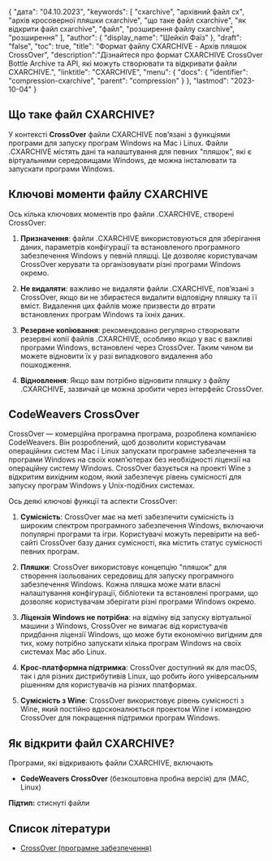 {
"дата": "04.10.2023",
  "keywords": [
"cxarchive",
"архівний файл cx",
"архів кросоверної пляшки cxarchive",
"що таке файл cxarchive",
"як відкрити файл cxarchive",
"файл",
"розширення файлу cxarchive",
"розширення"
],
  "author": {
"display_name": "Шейкіл Фаїз"
},
"draft": "false",
"toc": true,
"title": "Формат файлу CXARCHIVE - Архів пляшок CrossOver",
  "description":"Дізнайтеся про формат CXARCHIVE CrossOver Bottle Archive та API, які можуть створювати та відкривати файли CXARCHIVE.",
  "linktitle": "CXARCHIVE",
  "menu": {
    "docs": {
      "identifier": "compression-cxarchive",
      "parent": "compression"
}
},
"lastmod": "2023-10-04"
}

## Що таке файл CXARCHIVE?

У контексті **CrossOver** файли CXARCHIVE пов’язані з функціями програми для запуску програм Windows на Mac і Linux. Файли .CXARCHIVE містять дані та налаштування для певних "пляшок", які є віртуальними середовищами Windows, де можна інсталювати та запускати програми Windows.

## Ключові моменти файлу CXARCHIVE

Ось кілька ключових моментів про файли .CXARCHIVE, створені CrossOver:

1. **Призначення**: файли .CXARCHIVE використовуються для зберігання даних, параметрів конфігурації та встановленого програмного забезпечення Windows у певній пляшці. Це дозволяє користувачам CrossOver керувати та організовувати різні програми Windows окремо.
    







2. **Не видаляти**: важливо не видаляти файли .CXARCHIVE, пов’язані з CrossOver, якщо ви не збираєтеся видалити відповідну пляшку та її вміст. Видалення цих файлів може призвести до втрати встановлених програм Windows та їхніх даних.
    







3. **Резервне копіювання**: рекомендовано регулярно створювати резервні копії файлів .CXARCHIVE, особливо якщо у вас є важливі програми Windows, встановлені через CrossOver. Таким чином ви можете відновити їх у разі випадкового видалення або пошкодження.
    







4. **Відновлення**: Якщо вам потрібно відновити пляшку з файлу .CXARCHIVE, зазвичай це можна зробити через інтерфейс CrossOver.

## CodeWeavers CrossOver

CrossOver — комерційна програмна програма, розроблена компанією CodeWeavers. Він розроблений, щоб дозволити користувачам операційних систем Mac і Linux запускати програмне забезпечення та програми Windows на своїх комп’ютерах без необхідності ліцензії на операційну систему Windows. CrossOver базується на проекті Wine з відкритим вихідним кодом, який забезпечує рівень сумісності для запуску програм Windows у Unix-подібних системах.

Ось деякі ключові функції та аспекти CrossOver:

1. **Сумісність**: CrossOver має на меті забезпечити сумісність із широким спектром програмного забезпечення Windows, включаючи популярні програми та ігри. Користувачі можуть перевірити на веб-сайті CrossOver базу даних сумісності, яка містить статус сумісності певних програм.
    







2. **Пляшки**: CrossOver використовує концепцію "пляшок" для створення ізольованих середовищ для запуску програмного забезпечення Windows. Кожна пляшка може мати власні налаштування конфігурації, бібліотеки та встановлені програми, що дозволяє користувачам зберігати різні програми Windows окремо.
    







3. **Ліцензія Windows не потрібна**: на відміну від запуску віртуальної машини з Windows, CrossOver не вимагає від користувачів придбання ліцензії Windows, що може бути економічно вигідним для тих, кому потрібно запускати кілька програм Windows на своїх системах Mac або Linux.
    







4. **Крос-платформна підтримка**: CrossOver доступний як для macOS, так і для різних дистрибутивів Linux, що робить його універсальним рішенням для користувачів на різних платформах.
    







5. **Сумісність з Wine**: CrossOver використовує рівень сумісності з Wine, який постійно вдосконалюється проектом Wine і командою CrossOver для покращення підтримки програм Windows.

## Як відкрити файл CXARCHIVE?

Програми, які відкривають файли CXARCHIVE, включають

- **CodeWeavers CrossOver** (безкоштовна пробна версія) для (MAC, Linux)

**Підтип:** стиснуті файли

## Список літератури
* [CrossOver (програмне забезпечення)](https://en.wikipedia.org/wiki/CrossOver_(software))

